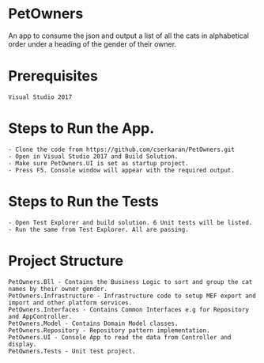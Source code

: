 # PetOwners
An app to consume the json and output a list of all the cats in alphabetical order under a heading of the gender of their owner.

# Prerequisites 
    Visual Studio 2017

# Steps to Run the App.
    - Clone the code from https://github.com/cserkaran/PetOwners.git
    - Open in Visual Studio 2017 and Build Solution.
    - Make sure PetOwners.UI is set as startup project.
    - Press F5. Console window will appear with the required output.

# Steps to Run the Tests
    - Open Test Explorer and build solution. 6 Unit tests will be listed.
    - Run the same from Test Explorer. All are passing.

# Project Structure 
    PetOwners.Bll - Contains the Business Logic to sort and group the cat names by their owner gender.
    PetOwners.Infrastructure - Infrastructure code to setup MEF export and import and other platform services.
    PetOwners.Interfaces - Contains Common Interfaces e.g for Repository and AppController.
    PetOwners.Model - Contains Domain Model classes.
    PetOwners.Repository - Repository pattern implementation.
    PetOwners.UI - Console App to read the data from Controller and display. 
    PetOwners.Tests - Unit test project.

